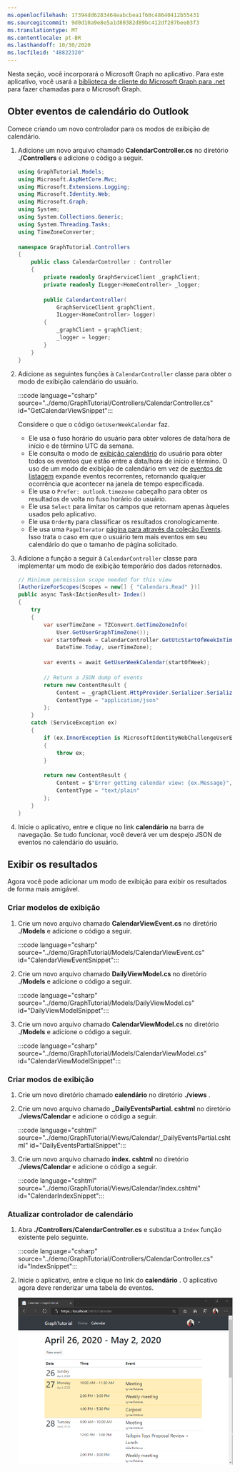 ```yaml
---
ms.openlocfilehash: 17394dd6283464eabcbea1f60c48640412b55431
ms.sourcegitcommit: 9d0d10a9e8e5a1d80382d89bc412df287bee03f3
ms.translationtype: MT
ms.contentlocale: pt-BR
ms.lasthandoff: 10/30/2020
ms.locfileid: "48822320"
---
```

<!-- markdownlint-disable MD002 MD041 -->

Nesta seção, você incorporará o Microsoft Graph no aplicativo. Para este aplicativo, você usará a [biblioteca de cliente do Microsoft Graph para .net](https://github.com/microsoftgraph/msgraph-sdk-dotnet) para fazer chamadas para o Microsoft Graph.

## <a name="get-calendar-events-from-outlook"></a>Obter eventos de calendário do Outlook

Comece criando um novo controlador para os modos de exibição de calendário.

1. Adicione um novo arquivo chamado **CalendarController.cs** no diretório **./Controllers** e adicione o código a seguir.

    ```csharp
    using GraphTutorial.Models;
    using Microsoft.AspNetCore.Mvc;
    using Microsoft.Extensions.Logging;
    using Microsoft.Identity.Web;
    using Microsoft.Graph;
    using System;
    using System.Collections.Generic;
    using System.Threading.Tasks;
    using TimeZoneConverter;

    namespace GraphTutorial.Controllers
    {
        public class CalendarController : Controller
        {
            private readonly GraphServiceClient _graphClient;
            private readonly ILogger<HomeController> _logger;

            public CalendarController(
                GraphServiceClient graphClient,
                ILogger<HomeController> logger)
            {
                _graphClient = graphClient;
                _logger = logger;
            }
        }
    }
    ```

1. Adicione as seguintes funções à `CalendarController` classe para obter o modo de exibição calendário do usuário.

    :::code language="csharp" source="../demo/GraphTutorial/Controllers/CalendarController.cs" id="GetCalendarViewSnippet":::

    Considere o que o código `GetUserWeekCalendar` faz.

    - Ele usa o fuso horário do usuário para obter valores de data/hora de início e de término UTC da semana.
    - Ele consulta o modo de [exibição calendário](/graph/api/calendar-list-calendarview?view=graph-rest-1.0) do usuário para obter todos os eventos que estão entre a data/hora de início e término. O uso de um modo de exibição de calendário em vez de [eventos de listagem](/graph/api/user-list-events?view=graph-rest-1.0) expande eventos recorrentes, retornando qualquer ocorrência que acontecer na janela de tempo especificada.
    - Ele usa o `Prefer: outlook.timezone` cabeçalho para obter os resultados de volta no fuso horário do usuário.
    - Ele usa `Select` para limitar os campos que retornam apenas àqueles usados pelo aplicativo.
    - Ele usa `OrderBy` para classificar os resultados cronologicamente.
    - Ele usa uma `PageIterator` [página para através da coleção Events](/graph/sdks/paging). Isso trata o caso em que o usuário tem mais eventos em seu calendário do que o tamanho de página solicitado.

1. Adicione a função a seguir à `CalendarController` classe para implementar um modo de exibição temporário dos dados retornados.

    ```csharp
    // Minimum permission scope needed for this view
    [AuthorizeForScopes(Scopes = new[] { "Calendars.Read" })]
    public async Task<IActionResult> Index()
    {
        try
        {
            var userTimeZone = TZConvert.GetTimeZoneInfo(
                User.GetUserGraphTimeZone());
            var startOfWeek = CalendarController.GetUtcStartOfWeekInTimeZone(
                DateTime.Today, userTimeZone);

            var events = await GetUserWeekCalendar(startOfWeek);

            // Return a JSON dump of events
            return new ContentResult {
                Content = _graphClient.HttpProvider.Serializer.SerializeObject(events),
                ContentType = "application/json"
            };
        }
        catch (ServiceException ex)
        {
            if (ex.InnerException is MicrosoftIdentityWebChallengeUserException)
            {
                throw ex;
            }

            return new ContentResult {
                Content = $"Error getting calendar view: {ex.Message}",
                ContentType = "text/plain"
            };
        }
    }
    ```

1. Inicie o aplicativo, entre e clique no link **calendário** na barra de navegação. Se tudo funcionar, você deverá ver um despejo JSON de eventos no calendário do usuário.

## <a name="display-the-results"></a>Exibir os resultados

Agora você pode adicionar um modo de exibição para exibir os resultados de forma mais amigável.

### <a name="create-view-models"></a>Criar modelos de exibição

1. Crie um novo arquivo chamado **CalendarViewEvent.cs** no diretório **./Models** e adicione o código a seguir.

    :::code language="csharp" source="../demo/GraphTutorial/Models/CalendarViewEvent.cs" id="CalendarViewEventSnippet":::

1. Crie um novo arquivo chamado **DailyViewModel.cs** no diretório **./Models** e adicione o código a seguir.

    :::code language="csharp" source="../demo/GraphTutorial/Models/DailyViewModel.cs" id="DailyViewModelSnippet":::

1. Crie um novo arquivo chamado **CalendarViewModel.cs** no diretório **./Models** e adicione o código a seguir.

    :::code language="csharp" source="../demo/GraphTutorial/Models/CalendarViewModel.cs" id="CalendarViewModelSnippet":::

### <a name="create-views"></a>Criar modos de exibição

1. Crie um novo diretório chamado **calendário** no diretório **./views** .

1. Crie um novo arquivo chamado **_DailyEventsPartial. cshtml** no diretório **./views/Calendar** e adicione o código a seguir.

    :::code language="cshtml" source="../demo/GraphTutorial/Views/Calendar/_DailyEventsPartial.cshtml" id="DailyEventsPartialSnippet":::

1. Crie um novo arquivo chamado **index. cshtml** no diretório **./views/Calendar** e adicione o código a seguir.

    :::code language="cshtml" source="../demo/GraphTutorial/Views/Calendar/Index.cshtml" id="CalendarIndexSnippet":::

### <a name="update-calendar-controller"></a>Atualizar controlador de calendário

1. Abra **./Controllers/CalendarController.cs** e substitua a `Index` função existente pelo seguinte.

    :::code language="csharp" source="../demo/GraphTutorial/Controllers/CalendarController.cs" id="IndexSnippet":::

1. Inicie o aplicativo, entre e clique no link do **calendário** . O aplicativo agora deve renderizar uma tabela de eventos.

    ![Uma captura de tela da tabela de eventos](./images/add-msgraph-01.png)
